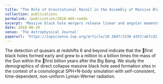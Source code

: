 ```yaml
---
title: "The Role of Gravitational Recoil in the Assembly of Massive Black Hole Seeds"
collection: publications
permalink: /publication/2018-mbh-seeds
excerpt: 'Massive black hole mergers release linear and angular momentum in the form of gravitational waves in a preferred direction due to asymmetries in the binary system.  This release imparts a gravitational recoil kick to the merged system, which can reach up to thousands of kilometers per second.  We study the role of gravitational recoil in the assembly of massive black hole seeds in the first billion years of the Universe.'
date: 2018-06-29
venue: 'The Astrophysical Journal'
paperurl: 'https://iopscience.iop.org/article/10.3847/1538-4357/ab7cd2'
---
```

The detection of quasars at redshifts 6 and beyond indicate that the first black holes formed early and grew to a million to a billion times the mass of the Sun within the first billion years after the Big Bang.  We study the demographics of direct collapse massive black hole seed formation sites in the context of a cosmological SPH+N-body simulation with self-consistent, time-dependent, non-uniform Lyman-Werner radiation.